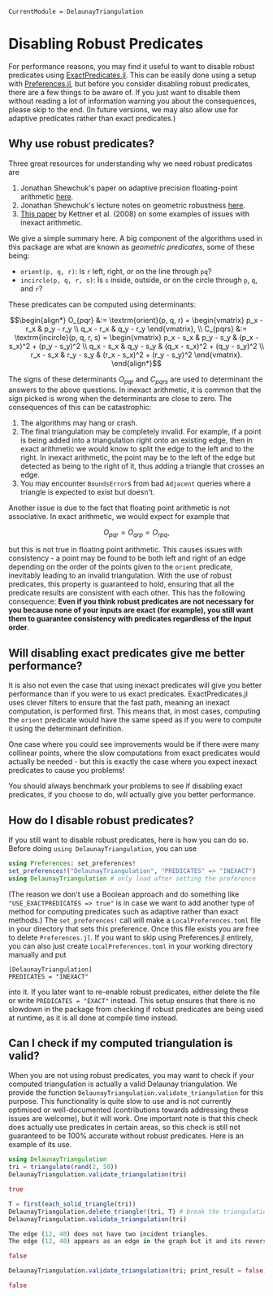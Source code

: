 ```@meta 
CurrentModule = DelaunayTriangulation
```

# Disabling Robust Predicates

For performance reasons, you may find it useful to want to disable robust predicates using [ExactPredicates.jl](https://github.com/lairez/ExactPredicates.jl). This can be easily done using a setup with [Preferences.jl](https://github.com/JuliaPackaging/Preferences.jl), but before you consider disabling robust predicates, there are a few things to be aware of. If you just want to disable them without reading a lot of information warning you about the consequences, please skip to the end. (In future versions, we may also allow use for adaptive predicates rather than exact predicates.)

## Why use robust predicates?

Three great resources for understanding why we need robust predicates are

1. Jonathan Shewchuk's paper on adaptive precision floating-point arithmetic [here](https://doi.org/10.1007/PL00009321).
2. Jonathan Shewchuk's lecture notes on geometric robustness [here](https://people.eecs.berkeley.edu/~jrs/meshpapers/robnotes.pdf).
3. [This paper](https://doi.org/10.1016/j.comgeo.2007.06.003) by Kettner et al. (2008) on some examples of issues with inexact arithmetic.

We give a simple summary here. A big component of the algorithms used in this package are what are known as _geometric predicates_, some of these being:

- `orient(p, q, r)`: Is `r` left, right, or on the line through `pq`?
- `incircle(p, q, r, s)`: Is `s` inside, outside, or on the circle through `p`, `q`, and `r`?

These predicates can be computed using determinants:

```math 
\begin{align*}
O_{pqr} &:= \textrm{orient}(p, q, r) = \begin{vmatrix} p_x - r_x & p_y - r_y \\ q_x - r_x & q_y - r_y \end{vmatrix}, \\
C_{pqrs} &:= \textrm{incircle}(p, q, r, s) = \begin{vmatrix} p_x - s_x & p_y - s_y & (p_x - s_x)^2 + (p_y - s_y)^2 \\ q_x - s_x & q_y - s_y & (q_x - s_x)^2 + (q_y - s_y)^2 \\ r_x - s_x & r_y - s_y & (r_x - s_x)^2 + (r_y - s_y)^2 \end{vmatrix}.
\end{align*}
```

The signs of these determinants $O_{pqr}$ and $C_{pqrs}$ are used to determinant the answers to the above questions. In inexact arithmetic, it is common that the sign picked is wrong when the determinants are close to zero. The consequences of this can be catastrophic:

1. The algorithms may hang or crash.
2. The final triangulation may be completely invalid. For example, if a point is being added into a triangulation right onto an existing edge, then in exact arithmetic we would know to split the edge to the left and to the right. In inexact arithmetic, the point may be to the left of the edge but detected as being to the right of it, thus adding a triangle that crosses an edge.
3. You may encounter `BoundsError`s from bad `Adjacent` queries where a triangle is expected to exist but doesn't.

Another issue is due to the fact that floating point arithmetic is not associative. In exact arithmetic, we would expect for example that 

```math 
O_{pqr} = O_{qrp} = O_{rpq},
```

but this is not true in floating point arithmetic. This causes issues with consistency - a point may be found to be both left and right of an edge depending on the order of the points given to the `orient` predicate, inevitably leading to an invalid triangulation. With the use of robust predicates, this property is guaranteed to hold, ensuring that all the predicate results are consistent with each other. This has the following consequence: **Even if you think robust predicates are not necessary for you because none of your inputs are exact (for example), you still want them to guarantee consistency with predicates regardless of the input order**.

## Will disabling exact predicates give me better performance?

It is also not even the case that using inexact predicates will give you better performance than if you were to us exact predicates. ExactPredicates.jl uses clever filters to ensure that the fast path, meaning an inexact computation, is performed first. This means that, in most cases, computing the `orient` predicate would have the same speed as if you were to compute it using the determinant definition. 

One case where you could see improvements would be if there were many collinear points, where the slow computations from exact predicates would actually be needed - but this is exactly the case where you expect inexact predicates to cause you problems! 

You should always benchmark your problems to see if disabling exact predicates, if you choose to do, will actually give you better performance.

## How do I disable robust predicates?

If you still want to disable robust predicates, here is how you can do so. Before doing `using DelaunayTriangulation`, you can use 

```julia
using Preferences: set_preferences! 
set_preferences!("DelaunayTriangulation", "PREDICATES" => "INEXACT")
using DelaunayTriangulation # only load after setting the preference 
```

(The reason we don't use a Boolean approach and do something like `"USE_EXACTPREDICATES => true"` is in case we want to add another type of method for computing predicates such as adaptive rather than exact methods.) The `set_preferences!` call will make a `LocalPreferences.toml` file in your directory that sets this preference. Once this file exists you are free to delete `Preferences.jl`. If you want to skip using Preferences.jl entirely, you can also just create `LocalPreferences.toml` in your working directory manually and put 

```
[DelaunayTriangulation]
PREDICATES = "INEXACT"
```

into it. If you later want to re-enable robust predicates, either delete the file or write `PREDICATES = "EXACT"` instead. This setup ensures that there is no slowdown in the package from checking if robust predicates are being used at runtime, as it is all done at compile time instead.

## Can I check if my computed triangulation is valid?

When you are not using robust predicates, you may want to check if your computed triangulation is actually a valid Delaunay triangulation. We provide the function `DelaunayTriangulation.validate_triangulation` for this purpose. This functionality is quite slow to use and is not currently optimised or well-documented (contributions towards addressing these issues are welcome), but it will work. One important note is that this check does actually use predicates in certain areas, so this check is still not guaranteed to be 100% accurate without robust predicates. Here is an example of its use.

```julia
using DelaunayTriangulation
tri = triangulate(rand(2, 50))
DelaunayTriangulation.validate_triangulation(tri)
```
```julia 
true
```
```julia
T = first(each_solid_triangle(tri)) 
DelaunayTriangulation.delete_triangle!(tri, T) # break the triangulation for this example
DelaunayTriangulation.validate_triangulation(tri)
```
```julia
The edge (12, 40) does not have two incident triangles.
The edge (12, 40) appears as an edge in the graph but it and its reverse are not both a key of the adjacent map.

false
```
```julia
DelaunayTriangulation.validate_triangulation(tri; print_result = false)
```
```julia 
false
```
